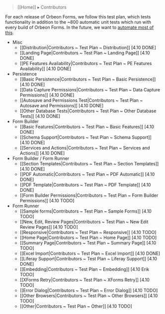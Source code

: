 > [[Home]] ▸ Contributors

For each release of Orbeon Forms, we follow this test plan, which tests functionality in addition to the ~800 automatic unit tests which run with every build of Orbeon Forms. In the future, we want to [automate most of this](https://github.com/orbeon/orbeon-forms/issues/227).

- Misc
    - [[Distribution|Contributors ~ Test Plan ~ Distribution]] [4.10 DONE]
    - [[Landing Page|Contributors ~ Test Plan ~ Landing Page]] [4.10 DONE]
    - [[PE Features Availability|Contributors ~ Test Plan ~ PE Features Availability]] [4.10 DONE]
- Persistence
    - [[Basic Persistence|Contributors ~ Test Plan ~ Basic Persistence]] [4.10 DONE]
    - [[Data Capture Permissions|Contributors ~ Test Plan ~ Data Capture Permissions]] [4.10 DONE]
    - [[Autosave and Permissions Test|Contributors ~ Test Plan ~ Autosave and Permissions]] [4.10 DONE]
    - [[Other Database Tests|Contributors ~ Test Plan ~ Other Database Tests]] [4.10 DONE]
- Form Builder
    - [[Basic Features|Contributors ~ Test Plan ~ Basic Features]] [4.10 DONE]
    - [[Schema Support|Contributors ~ Test Plan ~ Schema Support]] [4.10 DONE]
    - [[Services and Actions|Contributors ~ Test Plan ~ Services and Actions]] [4.10 DONE]
- Form Builder / Form Runner
    - [[Section Templates|Contributors ~ Test Plan ~ Section Templates]] [4.10 DONE]
    - [[PDF Automatic|Contributors ~ Test Plan ~ PDF Automatic]] [4.10 DONE]
    - [[PDF Template|Contributors ~ Test Plan ~ PDF Template]] [4.10 DONE]
    - [[Form Builder Permissions|Contributors ~ Test Plan ~ Form Builder Permissions]] [4.10 TODO]
- Form Runner
    - [[Sample forms|Contributors ~ Test Plan ~ Sample Forms]] [4.10 TODO]
    - [[New, Edit, Review Pages|Contributors ~ Test Plan ~ New Edit Review Pages]] [4.10 TODO]
    - [[Responsive|Contributors ~ Test Plan ~ Responsive]] [4.10 TODO]
    - [[Home Page|Contributors ~ Test Plan ~ Home Page]] [4.10 TODO]
    - [[Summary Page|Contributors ~ Test Plan ~ Summary Page]] [4.10 TODO]
    - [[Excel Import|Contributors ~ Test Plan ~ Excel Import]] [4.10 DONE]
    - [[Liferay Support|Contributors ~ Test Plan ~ Liferay Support]] [4.10 DONE]
    - [[Embedding|Contributors ~ Test Plan ~ Embedding]] [4.10 Erik TODO]
    - [[XForms Retry|Contributors ~ Test Plan ~ XForms Retry]] [4.10 TODO]
    - [[Error Dialog|Contributors ~ Test Plan ~ Error Dialog]] [4.10 TODO]
    - [[Other Browsers|Contributors ~ Test Plan ~ Other Browsers]] [4.10 TODO]
    - [[Other|Contributors ~ Test Plan ~ Other]] [4.10 TODO]